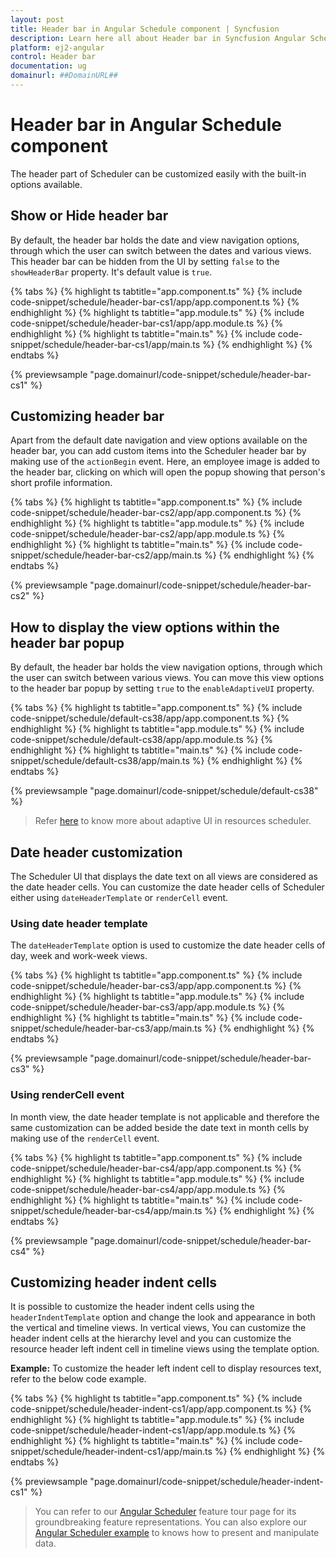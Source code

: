 ```yaml
---
layout: post
title: Header bar in Angular Schedule component | Syncfusion
description: Learn here all about Header bar in Syncfusion Angular Schedule component of Syncfusion Essential JS 2 and more.
platform: ej2-angular
control: Header bar 
documentation: ug
domainurl: ##DomainURL##
---
```


# Header bar in Angular Schedule component

The header part of Scheduler can be customized easily with the built-in options available.

## Show or Hide header bar

By default, the header bar holds the date and view navigation options, through which the user can switch between the dates and various views. This header bar can be hidden from the UI by setting `false` to the `showHeaderBar` property. It's default value is `true`.

{% tabs %}
{% highlight ts tabtitle="app.component.ts" %}
{% include code-snippet/schedule/header-bar-cs1/app/app.component.ts %}
{% endhighlight %}
{% highlight ts tabtitle="app.module.ts" %}
{% include code-snippet/schedule/header-bar-cs1/app/app.module.ts %}
{% endhighlight %}
{% highlight ts tabtitle="main.ts" %}
{% include code-snippet/schedule/header-bar-cs1/app/main.ts %}
{% endhighlight %}
{% endtabs %}
  
{% previewsample "page.domainurl/code-snippet/schedule/header-bar-cs1" %}

## Customizing header bar

Apart from the default date navigation and view options available on the header bar, you can add custom items into the Scheduler header bar by making use of the `actionBegin` event. Here, an employee image is added to the header bar, clicking on which will open the popup showing that person's short profile information.

{% tabs %}
{% highlight ts tabtitle="app.component.ts" %}
{% include code-snippet/schedule/header-bar-cs2/app/app.component.ts %}
{% endhighlight %}
{% highlight ts tabtitle="app.module.ts" %}
{% include code-snippet/schedule/header-bar-cs2/app/app.module.ts %}
{% endhighlight %}
{% highlight ts tabtitle="main.ts" %}
{% include code-snippet/schedule/header-bar-cs2/app/main.ts %}
{% endhighlight %}
{% endtabs %}
  
{% previewsample "page.domainurl/code-snippet/schedule/header-bar-cs2" %}

## How to display the view options within the header bar popup

By default, the header bar holds the view navigation options, through which the user can switch between various views. You can move this view options to the header bar popup by setting `true` to the `enableAdaptiveUI` property.

{% tabs %}
{% highlight ts tabtitle="app.component.ts" %}
{% include code-snippet/schedule/default-cs38/app/app.component.ts %}
{% endhighlight %}
{% highlight ts tabtitle="app.module.ts" %}
{% include code-snippet/schedule/default-cs38/app/app.module.ts %}
{% endhighlight %}
{% highlight ts tabtitle="main.ts" %}
{% include code-snippet/schedule/default-cs38/app/main.ts %}
{% endhighlight %}
{% endtabs %}
  
{% previewsample "page.domainurl/code-snippet/schedule/default-cs38" %}

> Refer [here](./resources/#adaptive-ui-in-desktop) to know more about adaptive UI in resources scheduler.

## Date header customization

The Scheduler UI that displays the date text on all views are considered as the date header cells. You can customize the date header cells of Scheduler either using `dateHeaderTemplate` or `renderCell` event.

### Using date header template

The `dateHeaderTemplate` option is used to customize the date header cells of day, week and work-week views.

{% tabs %}
{% highlight ts tabtitle="app.component.ts" %}
{% include code-snippet/schedule/header-bar-cs3/app/app.component.ts %}
{% endhighlight %}
{% highlight ts tabtitle="app.module.ts" %}
{% include code-snippet/schedule/header-bar-cs3/app/app.module.ts %}
{% endhighlight %}
{% highlight ts tabtitle="main.ts" %}
{% include code-snippet/schedule/header-bar-cs3/app/main.ts %}
{% endhighlight %}
{% endtabs %}
  
{% previewsample "page.domainurl/code-snippet/schedule/header-bar-cs3" %}

### Using renderCell event

In month view, the date header template is not applicable and therefore the same customization can be added beside the date text in month cells by making use of the `renderCell` event.

{% tabs %}
{% highlight ts tabtitle="app.component.ts" %}
{% include code-snippet/schedule/header-bar-cs4/app/app.component.ts %}
{% endhighlight %}
{% highlight ts tabtitle="app.module.ts" %}
{% include code-snippet/schedule/header-bar-cs4/app/app.module.ts %}
{% endhighlight %}
{% highlight ts tabtitle="main.ts" %}
{% include code-snippet/schedule/header-bar-cs4/app/main.ts %}
{% endhighlight %}
{% endtabs %}
  
{% previewsample "page.domainurl/code-snippet/schedule/header-bar-cs4" %}

## Customizing header indent cells

It is possible to customize the header indent cells using the `headerIndentTemplate` option and change the look and appearance in both the vertical and timeline views. In vertical views, You can customize the header indent cells at the hierarchy level and you can customize the resource header left indent cell in timeline views using the template option.

**Example:** To customize the header left indent cell to display resources text, refer to the below code example.

{% tabs %}
{% highlight ts tabtitle="app.component.ts" %}
{% include code-snippet/schedule/header-indent-cs1/app/app.component.ts %}
{% endhighlight %}
{% highlight ts tabtitle="app.module.ts" %}
{% include code-snippet/schedule/header-indent-cs1/app/app.module.ts %}
{% endhighlight %}
{% highlight ts tabtitle="main.ts" %}
{% include code-snippet/schedule/header-indent-cs1/app/main.ts %}
{% endhighlight %}
{% endtabs %}
  
{% previewsample "page.domainurl/code-snippet/schedule/header-indent-cs1" %}

> You can refer to our [Angular Scheduler](https://www.syncfusion.com/angular-ui-components/angular-scheduler) feature tour page for its groundbreaking feature representations. You can also explore our [Angular Scheduler example](https://ej2.syncfusion.com/angular/demos/#/material/schedule/overview) to knows how to present and manipulate data.
